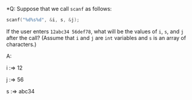 *Q: Suppose that we call `scanf` as follows:

```c
scanf("%d%s%d", &i, s, &j);
```

If the user enters `12abc34 56def78`, what will be the values of `i`, `s`, and
`j` after the call? (Assume that `i` and `j` are `int` variables and `s` is an
array of characters.)

A:

i :=> 12

j :=> 56

s :=> abc34
